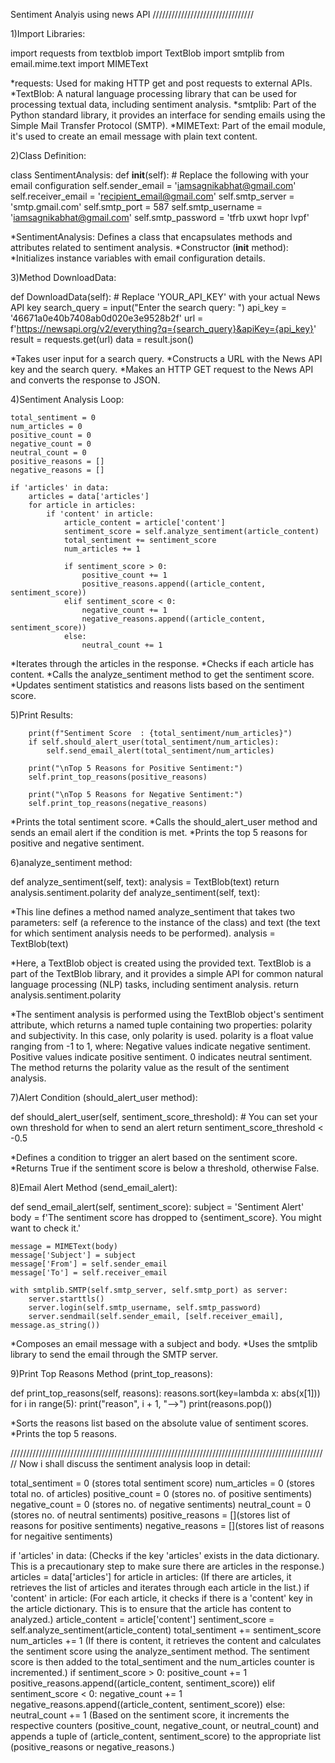 Sentiment Analyis using news API
////////////////////////////////

1)Import Libraries:

import requests
from textblob import TextBlob
import smtplib
from email.mime.text import MIMEText

*requests: Used for making HTTP get and post requests to external APIs.
*TextBlob: A natural language processing library that can be used for processing textual data, including sentiment analysis.
*smtplib: Part of the Python standard library, it provides an interface for sending emails using the Simple Mail Transfer Protocol (SMTP).
*MIMEText: Part of the email module, it's used to create an email message with plain text content.

2)Class Definition:

class SentimentAnalysis:
    def __init__(self):
        # Replace the following with your email configuration
        self.sender_email = 'iamsagnikabhat@gmail.com'
        self.receiver_email = 'recipient_email@gmail.com'
        self.smtp_server = 'smtp.gmail.com'
        self.smtp_port = 587
        self.smtp_username = 'iamsagnikabhat@gmail.com'
        self.smtp_password = 'tfrb uxwt hopr lvpf'


*SentimentAnalysis: Defines a class that encapsulates methods and attributes related to sentiment analysis.
*Constructor (__init__ method):
*Initializes instance variables with email configuration details.

3)Method DownloadData:

def DownloadData(self):
    # Replace 'YOUR_API_KEY' with your actual News API key
    search_query = input("Enter the search query: ")
    api_key = '46671a0e40b7408ab0d020e3e9528b2f'
    url = f'https://newsapi.org/v2/everything?q={search_query}&apiKey={api_key}'
    result = requests.get(url)
    data = result.json()

*Takes user input for a search query.
*Constructs a URL with the News API key and the search query.
*Makes an HTTP GET request to the News API and converts the response to JSON.

4)Sentiment Analysis Loop:

    total_sentiment = 0
    num_articles = 0
    positive_count = 0
    negative_count = 0
    neutral_count = 0
    positive_reasons = []
    negative_reasons = []

    if 'articles' in data:
        articles = data['articles']
        for article in articles:
            if 'content' in article:
                article_content = article['content']
                sentiment_score = self.analyze_sentiment(article_content)
                total_sentiment += sentiment_score
                num_articles += 1

                if sentiment_score > 0:
                    positive_count += 1
                    positive_reasons.append((article_content, sentiment_score))
                elif sentiment_score < 0:
                    negative_count += 1
                    negative_reasons.append((article_content, sentiment_score))
                else:
                    neutral_count += 1


*Iterates through the articles in the response.
*Checks if each article has content.
*Calls the analyze_sentiment method to get the sentiment score.
*Updates sentiment statistics and reasons lists based on the sentiment score.

5)Print Results:

        print(f"Sentiment Score  : {total_sentiment/num_articles}")
        if self.should_alert_user(total_sentiment/num_articles):
            self.send_email_alert(total_sentiment/num_articles)

        print("\nTop 5 Reasons for Positive Sentiment:")
        self.print_top_reasons(positive_reasons)

        print("\nTop 5 Reasons for Negative Sentiment:")
        self.print_top_reasons(negative_reasons)

*Prints the total sentiment score.
*Calls the should_alert_user method and sends an email alert if the condition is met.
*Prints the top 5 reasons for positive and negative sentiment.

6)analyze_sentiment method:

def analyze_sentiment(self, text):
    analysis = TextBlob(text)
    return analysis.sentiment.polarity
def analyze_sentiment(self, text):

*This line defines a method named analyze_sentiment that takes two parameters: self (a reference to the instance of the class) and text (the text for which sentiment analysis needs to be performed).
analysis = TextBlob(text)

*Here, a TextBlob object is created using the provided text. TextBlob is a part of the TextBlob library, and it provides a simple API for common natural language processing (NLP) tasks, including sentiment analysis.
return analysis.sentiment.polarity

*The sentiment analysis is performed using the TextBlob object's sentiment attribute, which returns a named tuple containing two properties: polarity and subjectivity. In this case, only polarity is used.
polarity is a float value ranging from -1 to 1, where:
Negative values indicate negative sentiment.
Positive values indicate positive sentiment.
0 indicates neutral sentiment.
The method returns the polarity value as the result of the sentiment analysis.

7)Alert Condition (should_alert_user method):

def should_alert_user(self, sentiment_score_threshold):
    # You can set your own threshold for when to send an alert
    return sentiment_score_threshold < -0.5

*Defines a condition to trigger an alert based on the sentiment score.
*Returns True if the sentiment score is below a threshold, otherwise False.

8)Email Alert Method (send_email_alert):

def send_email_alert(self, sentiment_score):
    subject = 'Sentiment Alert'
    body = f'The sentiment score has dropped to {sentiment_score}. You might want to check it.'

    message = MIMEText(body)
    message['Subject'] = subject
    message['From'] = self.sender_email
    message['To'] = self.receiver_email

    with smtplib.SMTP(self.smtp_server, self.smtp_port) as server:
        server.starttls()
        server.login(self.smtp_username, self.smtp_password)
        server.sendmail(self.sender_email, [self.receiver_email], message.as_string())

*Composes an email message with a subject and body.
*Uses the smtplib library to send the email through the SMTP server.

9)Print Top Reasons Method (print_top_reasons):

def print_top_reasons(self, reasons):
    reasons.sort(key=lambda x: abs(x[1]))
    for i in range(5):
        print("reason", i + 1, "-->")
        print(reasons.pop())

*Sorts the reasons list based on the absolute value of sentiment scores.
*Prints the top 5 reasons.

/////////////////////////////////////////////////////////////////////////////////////////////////////
 Now i shall discuss the sentiment analysis loop in detail:

total_sentiment = 0 (stores total sentiment score)
num_articles = 0    (stores total no. of articles)
positive_count = 0  (stores no. of positive sentiments)
negative_count = 0  (stores no. of negative sentiments) 
neutral_count = 0   (stores no. of neutral sentiments) 
positive_reasons = [](stores list of reasons for positive sentiments)
negative_reasons = [](stores list of reasons for negaitive sentiments)

if 'articles' in data:
(Checks if the key 'articles' exists in the data dictionary. This is a precautionary step to make sure there are articles in the response.)
    articles = data['articles']
    for article in articles:
(If there are articles, it retrieves the list of articles and iterates through each article in the list.)
        if 'content' in article:
(For each article, it checks if there is a 'content' key in the article dictionary. This is to ensure that the article has content to analyzed.)
            article_content = article['content']
            sentiment_score = self.analyze_sentiment(article_content)
            total_sentiment += sentiment_score
            num_articles += 1
(If there is content, it retrieves the content and calculates the sentiment score using the analyze_sentiment method. The sentiment score is then added to the total_sentiment and the num_articles counter is incremented.)
            if sentiment_score > 0:
                positive_count += 1
                positive_reasons.append((article_content, sentiment_score))
            elif sentiment_score < 0:
                negative_count += 1
                negative_reasons.append((article_content, sentiment_score))
            else:
                neutral_count += 1
(Based on the sentiment score, it increments the respective counters (positive_count, negative_count, or neutral_count) and appends a tuple of (article_content, sentiment_score) to the appropriate list (positive_reasons or negative_reasons.)

